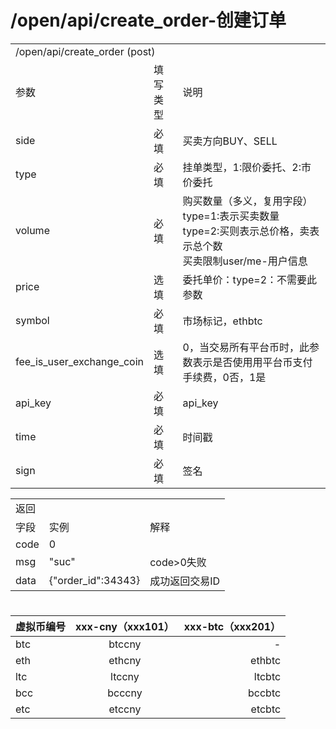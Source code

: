 # /open/api/create_order-创建订单
<table>
    <tr><td colspan="3">/open/api/create_order (post)</td></tr>
    <tr><td>参数</td><td>填写类型</td><td>说明</td></tr>
    <tr><td>side</td><td>必填</td><td>买卖方向BUY、SELL</td></tr>
    <tr><td>type</td><td>必填</td><td>挂单类型，1:限价委托、2:市价委托</td></tr>
    <tr><td>volume</td><td>必填</td><td>
      购买数量（多义，复用字段）<br>
      type=1:表示买卖数量 <br>
      type=2:买则表示总价格，卖表示总个数 <br>
      买卖限制user/me-用户信息
    </td></tr>
    <tr><td>price</td><td>选填</td><td>委托单价：type=2：不需要此参数</td></tr>
    <tr><td>symbol</td><td>必填</td><td>市场标记，ethbtc</td></tr>
    <tr><td>fee_is_user_exchange_coin </td><td>选填</td><td>0，当交易所有平台币时，此参数表示是否使用用平台币支付手续费，0否，1是
    </td></tr>
    <tr><td>api_key</td><td>必填</td><td>api_key</td></tr>
    <tr><td>time</td><td>必填</td><td>时间戳</td></tr>
    <tr><td>sign</td><td>必填</td><td>签名</td></tr>
  </table>
  <table>
    <tr><td colspan="3">返回</td></tr>
    <tr><td>字段</td><td>实例</td><td>解释</td></tr>
    <tr><td>code</td><td>0</td><td></td></tr>
    <tr><td>msg</td><td>"suc"</td><td>code>0失败</td></tr>
    <tr><td>data</td><td>{"order_id":34343}</td><td>成功返回交易ID</td></tr>
  </table>
  
#
|虚拟币编号|xxx-cny（xxx101）|xxx-btc（xxx201）|
|-----|:----:|----:|
|btc|btccny|-|
|eth|ethcny|ethbtc|
|ltc |ltccny |ltcbtc|
|bcc|bcccny |bccbtc|
|etc|etccny|etcbtc|


